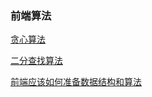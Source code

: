 ###  前端算法

[贪心算法](http://localhost:8080/fe-improve-deploy/algorithm/greed.html)

[二分查找算法](http://localhost:8080/fe-improve-deploy/algorithm/binarySearch.html)

[前端应该如何准备数据结构和算法](https://juejin.im/post/5d5b307b5188253da24d3cd1)